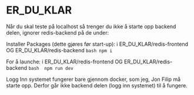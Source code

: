 # ER_DU_KLAR

Når du skal teste på localhost så trenger du ikke å starte opp backend delen, ignorer redis-backend på de under:

Installer Packages (dette gjøres før start-up):
i ER_DU_KLAR/redis-frontend OG ER_DU_KLAR/redis-backend
``bash
npm i
``



For å launche:
i ER_DU_KLAR/redis-frontend OG ER_DU_KLAR/redis-backend
``bash 
npm run dev
``

Logg Inn systemet fungerer bare gjennom docker, som jeg, Jon Filip må starte opp. Derfor går ikke backend delen (logg inn systemet) til å fungere.
